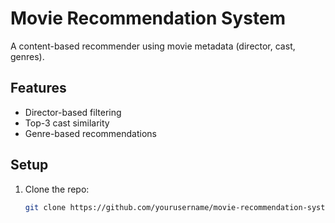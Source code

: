 # Movie Recommendation System

A content-based recommender using movie metadata (director, cast, genres).

## Features
- Director-based filtering
- Top-3 cast similarity
- Genre-based recommendations

## Setup
1. Clone the repo:
   ```bash
   git clone https://github.com/yourusername/movie-recommendation-system.git